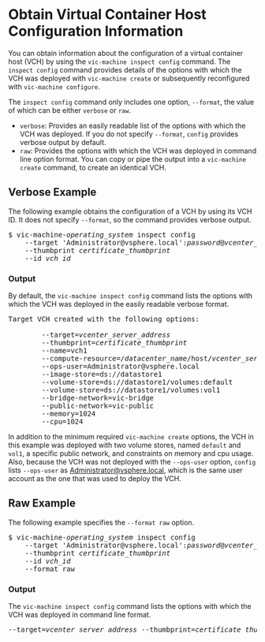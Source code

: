 # Obtain Virtual Container Host Configuration Information #

You can obtain information about the configuration of a virtual container host (VCH) by using the `vic-machine inspect config` command. The `inspect config` command provides details of the options with which the VCH was deployed with `vic-machine create` or subsequently reconfigured with  `vic-machine configure`. 

The `inspect config` command only includes one option, `--format`, the value of which can be either `verbose` or `raw`. 

- `verbose`: Provides an easily readable list of the options with which the VCH was deployed. If you do not specify `--format`, `config` provides verbose output by default. 
- `raw`: Provides the options with which the VCH was deployed in command line option format. You can copy or pipe the output into a `vic-machine create` command, to create an identical VCH.


## Verbose Example ##

The following example obtains the configuration of a VCH by using its VCH ID. It does not specify `--format`, so the command provides verbose output.

<pre>$ vic-machine-<i>operating_system</i> inspect config
    --target 'Administrator@vsphere.local':<i>password</i>@<i>vcenter_server_address</i>
    --thumbprint <i>certificate_thumbprint</i>
    --id <i>vch_id</i>
</pre>


### Output ###

By default, the `vic-machine inspect config` command lists the options with which the VCH was deployed in the easily readable verbose format. 

<pre>Target VCH created with the following options:

        --target=<i>vcenter_server_address</i>
        --thumbprint=<i>certificate_thumbprint</i>
        --name=vch1
        --compute-resource=/<i>datacenter_name</i>/host/<i>vcenter_server_address</i>/Resources
        --ops-user=Administrator@vsphere.local
        --image-store=ds://datastore1
        --volume-store=ds://datastore1/volumes:default
        --volume-store=ds://datastore1/volumes:vol1
        --bridge-network=vic-bridge
        --public-network=vic-public
        --memory=1024
        --cpu=1024</pre>

In addition to the minimum required `vic-machine create` options, the VCH in this example was deployed with two volume stores, named `default` and `vol1`, a specific public network, and constraints on memory and cpu usage. Also, because the VCH was not deployed with the `--ops-user` option, `config` lists `--ops-user` as Administrator@vsphere.local, which is the same user account as the one that was used to deploy the VCH.

## Raw Example ##

The following example specifies the `--format raw` option.

<pre>$ vic-machine-<i>operating_system</i> inspect config
    --target 'Administrator@vsphere.local':<i>password</i>@<i>vcenter_server_address</i>
    --thumbprint <i>certificate_thumbprint</i>
    --id <i>vch_id</i> 
    --format raw
</pre>


### Output ###

The `vic-machine inspect config` command lists the options with which the VCH was deployed in command line format. 

<pre>--target=<i>vcenter_server_address</i> --thumbprint=<i>certificate_thumbprint</i> --name=vch1 --compute-resource=/<i>datacenter_name</i>/host/<i>vcenter_server_address</i>/Resources --ops-user=Administrator@vsphere.local --image-store=ds://datastore1 --volume-store=ds://datastore1%5Cvolumes%5Ctlsverify:default --volume-store=ds://datastore1%5Cvolumes%5Cconfigtest:vol1 --bridge-network=vic-bridge --public-network=vic-public --memory=1024 --cpu=1024</pre>